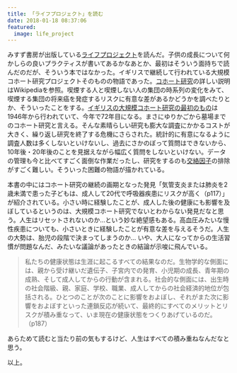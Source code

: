 ```yaml
---
title: 「ライフプロジェクト」を読む
date: 2018-01-18 08:37:06
featured:
  image: life_project
---
```

みすず書房が出版している[ライフプロジェクト](https://www.msz.co.jp/book/detail/08640.html)を読んだ。子供の成長について何かしらの良いプラクティスが書いてあるかなあとか、最初はそういう面持ちで読んだのだが、そういう本ではなかった。イギリスで継続して行われている大規模コホート研究プロジェクトそのものの物語であった。[コホート研究](https://ja.wikipedia.org/wiki/%E3%82%B3%E3%83%9B%E3%83%BC%E3%83%88%E7%A0%94%E7%A9%B6)の詳しい説明はWikipediaを参照。喫煙する人と喫煙しない人の集団の時系列の変化をみて、喫煙する集団の将来癌を発症するリスクに有意な差があるかどうかを調べたりとか、そういったことをする。[イギリスの大規模コホート研究の最初のもの](http://www.nshd.mrc.ac.uk/)は1946年から行われていて、今年で72年目になる。まさにゆりかごから墓場までのコホート研究と言える。そんな素晴らしい研究も膨大な調査にかかるコストが大きく、繰り返し研究を終了する危機にさらされた。統計的に有意になるように調査人数は多くしないといけないし、過去にさかのぼって質問はできないから、10年後・20年後のことを見据えながら幅広く質問をしないといけない。データの管理も今と比べてすごく面倒な作業だったし、研究をするのも[交絡因子](https://ja.wikipedia.org/wiki/%E4%BA%A4%E7%B5%A1)の排除がすごく難しい。そういった困難の物語が描かれている。
<!-- more -->
本書の中にはコホート研究の継続の画期となった発見「気管支炎または肺炎を2歳未満で患った子どもは、成人して20代で呼吸器疾患にリスクが高く（p117）」が紹介されている。小さい時に経験したことが、成人した後の健康にも影響を及ぼしているというのは、大規模コホート研究でないとわからない発見だなと思う。人生はリセットされないのか...という妙な絶望感もある。高血圧みたいな慢性疾患についても、小さいときに経験したことが有意な差を与えるそうだ。人生の大勢は、胎児の段階で決まってしまうのか... いや、大人になってからの生活習慣が問題なんだ、みたいな議論があったときの結論が示唆に飛んでいる。

> 私たちの健康状態は生涯に起こるすべての結果なのだ。生物学的な側面には、親から受け継いだ遺伝子、子宮内での発育、小児期の成長、青年期の成熟、そして成人してからの行動が含まれる。社会的な側面には、出生時の社会階級、親、家庭、学校、職業、成人してからの社会経済的地位が包括される。ひとつのことが次のことに影響をおよぼし、それがまた次に影響をおよぼすといった連鎖反応が続いて、最終的にすべてのメリットとリスクが積み重なって、いま現在の健康状態をつくりあげているのだ。（p187）

あらためて読むと当たり前の気もするけど、人生はすべての積み重ねなんだなと思う。

以上。

